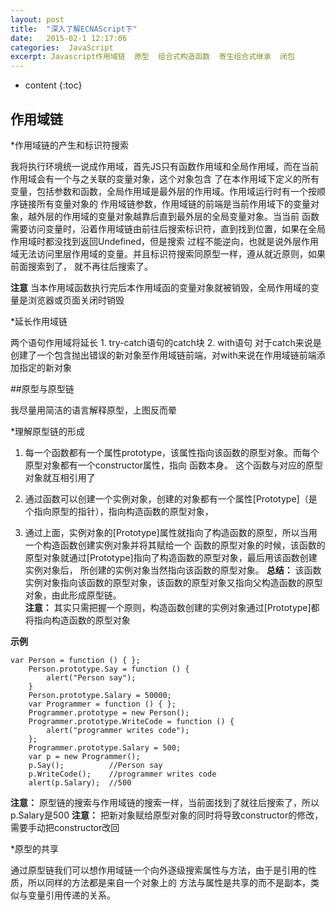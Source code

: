 ```yaml
---
layout: post
title:  "深入了解ECNAScript下"
date:   2015-02-1 12:17:06
categories:  JavaScript
excerpt: Javascript作用域链  原型  组合式构造函数  寄生组合式继承  闭包
---
```


* content
{:toc}

## 作用域链
  
  *作用域链的产生和标识符搜索
  
  我将执行环境统一说成作用域，首先JS只有函数作用域和全局作用域，而在当前作用域会有一个与之关联的变量对象，这个对象包含
  了在本作用域下定义的所有变量，包括参数和函数，全局作用域是最外层的作用域。作用域运行时有一个按顺序链接所有变量对象的
  作用域链参数，作用域链的前端是当前作用域下的变量对象，越外层的作用域的变量对象越靠后直到最外层的全局变量对象。当当前
  函数需要访问变量时，沿着作用域链由前往后搜索标识符，直到找到位置，如果在全局作用域时都没找到返回Undefined，但是搜索
  过程不能逆向，也就是说外层作用域无法访问里层作用域的变量。并且标识符搜索同原型一样，遵从就近原则，如果前面搜索到了，
  就不再往后搜索了。
  
  **注意** 当本作用域函数执行完后本作用域函的变量对象就被销毁，全局作用域的变量是浏览器或页面关闭时销毁
  
  *延长作用域链
  
  两个语句作用域将延长
    1. try-catch语句的catch块
    2. with语句
    对于catch来说是创建了一个包含抛出错误的新对象至作用域链前端，对with来说在作用域链前端添加指定的新对象
    
    
##原型与原型链
  
我尽量用简洁的语言解释原型，上图反而晕
  
*理解原型链的形成
    
1. 每一个函数都有一个属性prototype，该属性指向该函数的原型对象。而每个原型对象都有一个constructor属性，指向
函数本身。 这个函数与对应的原型对象就互相引用了
    
2. 通过函数可以创建一个实例对象，创建的对象都有一个属性[Prototype]（是个指向原型的指针），指向构造函数的原型对象，
    
3. 通过上面，实例对象的[Prototype]属性就指向了构造函数的原型，所以当用一个构造函数创建实例对象并将其赋给一个
函数的原型对象的时候，该函数的原型对象就通过[Prototype]指向了构造函数的原型对象，最后用该函数创建实例对象后，
所创建的实例对象当然指向该函数的原型对象。 
**总结：** 该函数实例对象指向该函数的原型对象，该函数的原型对象又指向父构造函数的原型对象，由此形成原型链。  
**注意：** 其实只需把握一个原则，构造函数创建的实例对象通过[Prototype]都将指向构造函数的原型对象
    
**示例**
    
    var Person = function () { };
        Person.prototype.Say = function () {
            alert("Person say");
        }
        Person.prototype.Salary = 50000;
        var Programmer = function () { };
        Programmer.prototype = new Person();
        Programmer.prototype.WriteCode = function () {
            alert("programmer writes code");
        };
        Programmer.prototype.Salary = 500;
        var p = new Programmer();
        p.Say();          //Person say
        p.WriteCode();    //programmer writes code
        alert(p.Salary);  //500
        
**注意：** 原型链的搜索与作用域链的搜索一样，当前面找到了就往后搜索了，所以p.Salary是500
**注意：**  把新对象赋给原型对象的同时将导致constructor的修改，需要手动把constructor改回
    
*原型的共享
    
通过原型链我们可以想作用域链一个向外逐级搜索属性与方法，由于是引用的性质，所以同样的方法都是来自一个对象上的
方法与属性是共享的而不是副本，类似与变量引用传递的关系。
      
    
    
    
    
  
  
  
